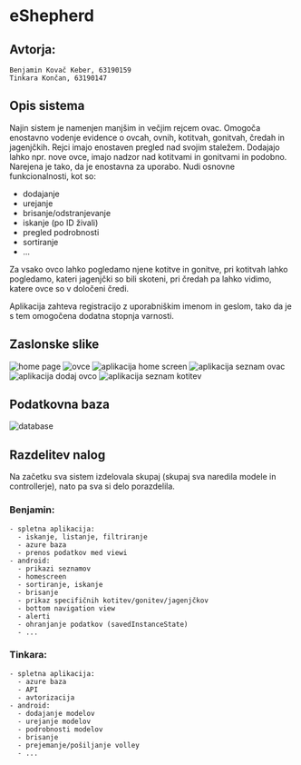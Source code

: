 # eShepherd
## Avtorja:
    Benjamin Kovač Keber, 63190159 
    Tinkara Končan, 63190147

## Opis sistema
Najin sistem je namenjen manjšim in večjim rejcem ovac. Omogoča enostavno vodenje evidence o ovcah, ovnih, kotitvah, gonitvah, čredah in jagenjčkih. Rejci imajo enostaven pregled nad svojim staležem. Dodajajo lahko npr. nove ovce, imajo nadzor nad kotitvami in gonitvami in podobno. Narejena je tako, da je enostavna za uporabo. Nudi osnovne funkcionalnosti, kot so:
* dodajanje
* urejanje
* brisanje/odstranjevanje
* iskanje (po ID živali)
* pregled podrobnosti
* sortiranje
* ...

Za vsako ovco lahko pogledamo njene kotitve in gonitve, pri kotitvah lahko pogledamo, kateri jagenjčki so bili skoteni, pri čredah pa lahko vidimo, katere ovce so v določeni čredi. 

Aplikacija zahteva registracijo z uporabniškim imenom in geslom, tako da je s tem omogočena dodatna stopnja varnosti.

 
## Zaslonske slike
![home page](https://turtlesport191137813.files.wordpress.com/2021/01/eshepherd-ovce.png)
![ovce](https://turtlesport191137813.files.wordpress.com/2021/01/eshepherd_zacetna.png)
![aplikacija home screen](https://turtlesport191137813.files.wordpress.com/2021/01/homescreen.jpg)
![aplikacija seznam ovac](https://turtlesport191137813.files.wordpress.com/2021/01/app-ovce.jpg)
![aplikacija dodaj ovco](https://turtlesport191137813.files.wordpress.com/2021/01/app-add-ovca.jpg)
![aplikacija seznam kotitev](https://turtlesport191137813.files.wordpress.com/2021/01/app-kotitve.jpg)

## Podatkovna baza
![database](https://turtlesport191137813.files.wordpress.com/2021/01/diagram-zmanjsan.png)

## Razdelitev nalog
Na začetku sva sistem izdelovala skupaj (skupaj sva naredila modele in controllerje), nato pa sva si delo porazdelila. 
### Benjamin:
    - spletna aplikacija:
      - iskanje, listanje, filtriranje
      - azure baza
      - prenos podatkov med viewi
    - android:
      - prikazi seznamov
      - homescreen
      - sortiranje, iskanje
      - brisanje
      - prikaz specifičnih kotitev/gonitev/jagenjčkov
      - bottom navigation view
      - alerti
      - ohranjanje podatkov (savedInstanceState)
      - ...
### Tinkara:
    - spletna aplikacija:
      - azure baza
      - API
      - avtorizacija
    - android:
      - dodajanje modelov
      - urejanje modelov
      - podrobnosti modelov
      - brisanje
      - prejemanje/pošiljanje volley
      - ...
  
